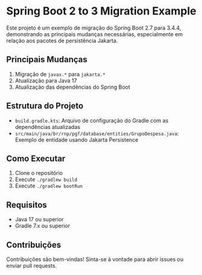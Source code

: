 # Spring Boot 2 to 3 Migration Example

Este projeto é um exemplo de migração do Spring Boot 2.7 para 3.4.4, demonstrando as principais mudanças necessárias, especialmente em relação aos pacotes de persistência Jakarta.

## Principais Mudanças

1. Migração de `javax.*` para `jakarta.*`
2. Atualização para Java 17
3. Atualização das dependências do Spring Boot

## Estrutura do Projeto

- `build.gradle.kts`: Arquivo de configuração do Gradle com as dependências atualizadas
- `src/main/java/br/rnp/pgf/database/entities/GrupoDespesa.java`: Exemplo de entidade usando Jakarta Persistence

## Como Executar

1. Clone o repositório
2. Execute `./gradlew build`
3. Execute `./gradlew bootRun`

## Requisitos

- Java 17 ou superior
- Gradle 7.x ou superior

## Contribuições

Contribuições são bem-vindas! Sinta-se à vontade para abrir issues ou enviar pull requests.